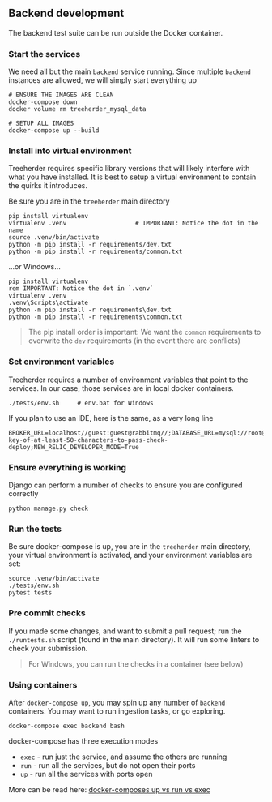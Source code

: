 ## Backend development

The backend test suite can be run outside the Docker container.

### Start the services

We need all but the main `backend` service running.  Since multiple `backend` instances are allowed, we will simply start everything up

    # ENSURE THE IMAGES ARE CLEAN
    docker-compose down
    docker volume rm treeherder_mysql_data 
    
    # SETUP ALL IMAGES
    docker-compose up --build

### Install into virtual environment

Treeherder requires specific library versions that will likely interfere with what you have installed. It is best to setup a virtual environment to contain the quirks it introduces.

Be sure you are in the `treeherder` main directory

    pip install virtualenv
    virtualenv .venv                   # IMPORTANT: Notice the dot in the name
    source .venv/bin/activate
    python -m pip install -r requirements/dev.txt
    python -m pip install -r requirements/common.txt

...or Windows...

    pip install virtualenv
    rem IMPORTANT: Notice the dot in `.venv`
    virtualenv .venv             
    .venv\Scripts\activate
    python -m pip install -r requirements\dev.txt
    python -m pip install -r requirements\common.txt

> The pip install order is important:  We want the `common` requirements to overwrite the `dev` requirements (in the event there are conflicts)

### Set environment variables

Treeherder requires a number of environment variables that point to the services.  In our case, those services are in local docker containers.

    ./tests/env.sh     # env.bat for Windows

If you plan to use an IDE, here is the same, as a very long line

```
BROKER_URL=localhost//guest:guest@rabbitmq//;DATABASE_URL=mysql://root@localhost:3306/treeherder;REDIS_URL=redis://localhost:6379;SITE_URL=http://backend:8000/;TREEHERDER_DEBUG=True;TREEHERDER_DJANGO_SECRET_KEY=secret-key-of-at-least-50-characters-to-pass-check-deploy;NEW_RELIC_DEVELOPER_MODE=True
```

### Ensure everything is working

Django can perform a number of checks to ensure you are configured correctly

    python manage.py check

### Run the tests

Be sure docker-compose is up, you are in the `treeherder` main directory, your virtual environment is activated, and your environment variables are set:

    source .venv/bin/activate
    ./tests/env.sh
    pytest tests

### Pre commit checks

If you made some changes, and want to submit a pull request; run the `./runtests.sh` script (found in the main directory).  It will run some linters to check your submission.

> For Windows, you can run the checks in a container (see below)


### Using containers

After `docker-compose up`, you may spin up any number of `backend` containers. You may want to run ingestion tasks, or go exploring. 

    docker-compose exec backend bash

docker-compose has three execution modes

* `exec` - run just the service, and assume the others are running
* `run` - run all the services, but do not open their ports
* `up` - run all the services with ports open

More can be read here: [docker-composes up vs run vs exec](https://medium.com/@zhao.li/how-to-understand-the-difference-between-docker-composes-up-vs-run-vs-exec-commands-a506151967df)
